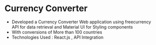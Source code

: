 # Currency Converter

- Developed a Currency Converter Web application using freecurrency API for data retrieval and Material UI for Styling components
- With conversions of More than 100 countries
- Technologies Used : React.js , API Integration
  
